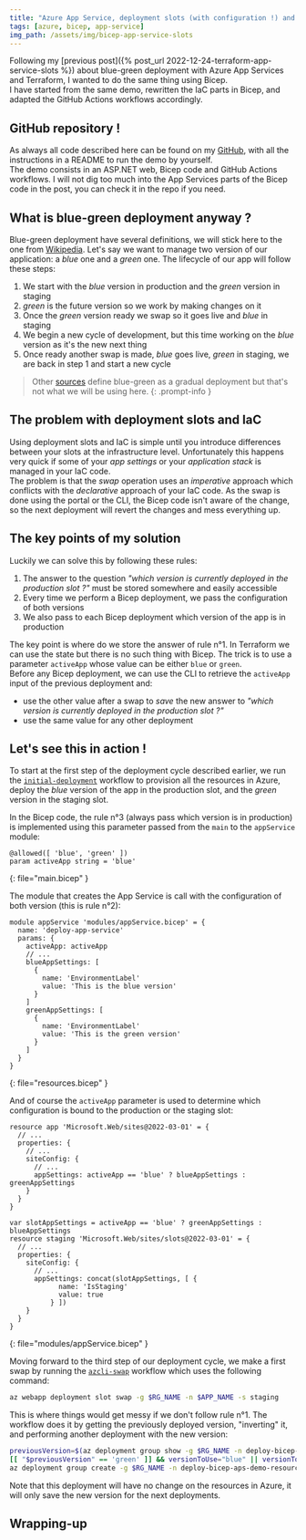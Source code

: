 ```yaml
---
title: "Azure App Service, deployment slots (with configuration !) and Bicep"
tags: [azure, bicep, app-service]
img_path: /assets/img/bicep-app-service-slots
---
```


Following my [previous post]({% post_url 2022-12-24-terraform-app-service-slots %}) about blue-green deployment with Azure App Services and Terraform, I wanted to do the same thing using Bicep.  
I have started from the same demo, rewritten the IaC parts in Bicep, and adapted the GitHub Actions workflows accordingly.


## GitHub repository !

As always all code described here can be found on my [GitHub](https://github.com/xaviermignot/bicep-app-service-slots), with all the instructions in a README to run the demo by yourself.  
The demo consists in an ASP.NET web, Bicep code and GitHub Actions workflows. I will not dig too much into the App Services parts of the Bicep code in the post, you can check it in the repo if you need.


## What is blue-green deployment anyway ?

Blue-green deployment have several definitions, we will stick here to the one from [Wikipedia](https://en.wikipedia.org/wiki/Blue-green_deployment). 
Let's say we want to manage two version of our application: a _blue_ one and a _green_ one. The lifecycle of our app will follow these steps:
1. We start with the _blue_ version in production and the _green_ version in staging
2. _green_ is the future version so we work by making changes on it
3. Once the _green_ version ready we swap so it goes live and _blue_ in staging
4. We begin a new cycle of development, but this time  working on the _blue_ version as it's the new next thing
5. Once ready another swap is made,  _blue_ goes live, _green_ in staging, we are back in step 1 and start a new cycle

> Other [sources](https://www.redhat.com/en/topics/devops/what-is-blue-green-deployment) define blue-green as a gradual deployment but that's not what we will be using here.
{: .prompt-info }


## The problem with deployment slots and IaC

Using deployment slots and IaC is simple until you introduce differences between your slots at the infrastructure level. Unfortunately this happens very quick if some of your _app settings_ or your _application stack_ is managed in your IaC code.  
The problem is that the _swap_ operation uses an _imperative_ approach which conflicts with the _declarative_ approach of your IaC code. As the swap is done using the portal or the CLI, the Bicep code isn't aware of the change, so the next deployment will revert the changes and mess everything up.


## The key points of my solution

Luckily we can solve this by following these rules:  
1. The answer to the question _"which version is currently deployed in the production slot ?"_ must be stored somewhere and easily accessible
2. Every time we perform a Bicep deployment, we pass the configuration of both versions
3. We also pass to each Bicep deployment which version of the app is in production

The key point is where do we store the answer of rule n°1. In Terraform we can use the state but there is no such thing with Bicep. The trick is to use a parameter `activeApp` whose value can be either `blue` or `green`.  
Before any Bicep deployment, we can use the CLI to retrieve the `activeApp` input of the previous deployment and:
- use the other value after a swap to _save_ the new answer to _"which version is currently deployed in the production slot ?"_
- use the same value for any other deployment


## Let's see this in action !

To start at the first step of the deployment cycle described earlier, we run the [`initial-deployment`](https://github.com/xaviermignot/bicep-app-service-slots/blob/main/.github/workflows/initial-deployment.yml) workflow to provision all the resources in Azure, deploy the _blue_ version of the app in the production slot, and the _green_ version in the staging slot.

In the Bicep code, the rule n°3 (always pass which version is in production) is implemented using this parameter passed from the `main` to the `appService` module:
```
@allowed([ 'blue', 'green' ])
param activeApp string = 'blue'
```
{: file="main.bicep" }


The module that creates the App Service is call with the configuration of both version (this is rule n°2):
```
module appService 'modules/appService.bicep' = {
  name: 'deploy-app-service'
  params: {
    activeApp: activeApp
    // ...
    blueAppSettings: [
      {
        name: 'EnvironmentLabel'
        value: 'This is the blue version'
      }
    ]
    greenAppSettings: [
      {
        name: 'EnvironmentLabel'
        value: 'This is the green version'
      }      
    ]
  }
}
```
{: file="resources.bicep" }

And of course the `activeApp` parameter is used to determine which configuration is bound to the production or the staging slot:
```
resource app 'Microsoft.Web/sites@2022-03-01' = {
  // ...
  properties: {
    // ...
    siteConfig: {
      // ...
      appSettings: activeApp == 'blue' ? blueAppSettings : greenAppSettings
    }
  }
}

var slotAppSettings = activeApp == 'blue' ? greenAppSettings : blueAppSettings
resource staging 'Microsoft.Web/sites/slots@2022-03-01' = {
  // ...
  properties: {
    siteConfig: {
      // ...
      appSettings: concat(slotAppSettings, [ {
            name: 'IsStaging'
            value: true
          } ])
    }
  }
}
```
{: file="modules/appService.bicep" }

Moving forward to the third step of our deployment cycle, we make a first swap by running the [`azcli-swap`](https://github.com/xaviermignot/bicep-app-service-slots/blob/main/.github/workflows/azcli-swap.yml) workflow which uses the following command:  
```sh
az webapp deployment slot swap -g $RG_NAME -n $APP_NAME -s staging
```
This is where things would get messy if we don't follow rule n°1. The workflow does it by getting the previously deployed version, "inverting" it, and performing another deployment with the new version:
```sh
previousVersion=$(az deployment group show -g $RG_NAME -n deploy-bicep-aps-demo-resources --query properties.parameters.activeApp.value -o tsv 2>/dev/null)
[[ "$previousVersion" == 'green' ]] && versionToUse="blue" || versionToUse="green"
az deployment group create -g $RG_NAME -n deploy-bicep-aps-demo-resources -p activeApp=$versionToUse
```
Note that this deployment will have no change on the resources in Azure, it will only save the new version for the next deployments.

## Wrapping-up
